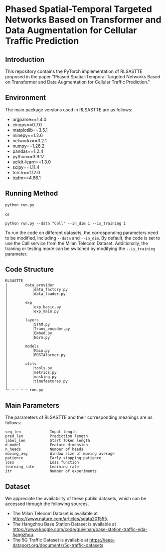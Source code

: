 # Phased Spatial-Temporal Targeted Networks Based on Transformer and Data Augmentation for Cellular Traffic Prediction

## Introduction

This repository contains the PyTorch implementation of RLSASTTE proposed in the paper "Phased Spatial-Temporal Targeted Networks Based on Transformer and Data Augmentation for Cellular Traffic Prediction."

## Environment
The main package versions used in RLSASTTE are as follows:
- argparse==1.4.0
- einops==0.7.0
- matplotlib==3.5.1
- minepy==1.2.6
- networkx==3.2.1
- numpy==1.26.2
- pandas==1.2.4
- python==3.9.17
- scikit-learn==1.3.0
- scipy==1.11.4
- torch==1.12.0
- tqdm==4.66.1

## Running Method
```
python run.py
```
or
```
python run.py --data "Call" --in_dim 1 --is_training 1 
```
To run the code on different datasets, the corresponding parameters need to be modified, including ```--data``` and ```--in_dim```. By default, the code is set to use the Call service from the Milan Telecom Dataset. Additionally, the training or testing mode can be switched by modifying the ```--is_training``` parameter.

## Code Structure
```
RLSASTTE
│        data_provider        
│           │data_factory.py
│           │data_loader.py
│
│        exp
│           │exp_basic.py
│           │exp_main.py
│ 
│        layers
│           │STAM.py
│           │Trans_encoder.py
│           │Embed.py
│           │Norm.py
│
│        models
│           │Main.py
│           │PDSTAformer.py
│
│        utils
│           │tools.py
│           │metrics.py
│           │masking.py
│           │timefeatures.py
│
└─ ─ ─ ─ ─ run.py
```

## Main Parameters
The parameters of RLSASTTE and their corresponding meanings are as follows:

```
seq_len             Input length
pred_len            Prediction length
label_len           Start Token length
d_model             Feature dimension
n_heads             Number of heads
moving_avg          Window size of moving average
patience            Early stopping patience
loss                Loss function
learning_rate       Learning rate
itr                 Number of experiments
```

## Dataset
We appreciate the availability of these public datasets, which can be accessed through the following sources.

- The Milan Telecom Dataset is available at https://www.nature.com/articles/sdata201555.
- The Hangzhou Base Station Dataset is available at https://www.kaggle.com/code/guiyihan/base-station-traffic-eda-hangzhou.
- The 5G Traffic Dataset is available at https://ieee-dataport.org/documents/5g-traffic-datasets.
